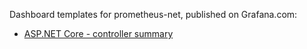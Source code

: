 Dashboard templates for prometheus-net, published on Grafana.com:

* [ASP.NET Core - controller summary](https://grafana.com/grafana/dashboards/10915)